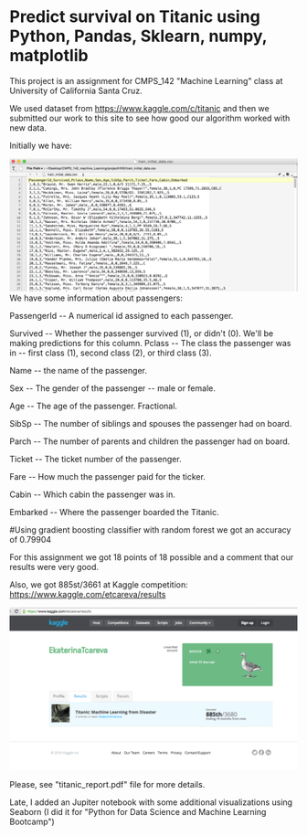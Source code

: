 # Predict survival on Titanic using Python, Pandas, Sklearn, numpy, matplotlib

This project is an assignment for CMPS_142 "Machine Learning" class at University of California Santa Cruz.

We used dataset from https://www.kaggle.com/c/titanic and then we submitted our work to this site to see how good our algorithm worked with new data.

Initially we have:

![Mockup for feature A](https://github.com/Katy-katy/titanic_machine_learing_python_pandas_sklearn/blob/master/initial_data.png)
We have some information about passengers:

PassengerId -- A numerical id assigned to each passenger.

Survived -- Whether the passenger survived (1), or didn't (0).
We'll be making predictions for this column.
Pclass -- The class the passenger was in -- first class (1), second class (2), or third class (3).

Name -- the name of the passenger.

Sex -- The gender of the passenger -- male or female.

Age -- The age of the passenger. Fractional.

SibSp -- The number of siblings and spouses the passenger had on board.

Parch -- The number of parents and children the passenger had on board.

Ticket -- The ticket number of the passenger.

Fare -- How much the passenger paid for the ticker.

Cabin -- Which cabin the passenger was in.

Embarked -- Where the passenger boarded the Titanic.


#Using gradient boosting classifier with random forest we got an accuracy of 0.79904

For this assignment we got 18 points of 18 possible and a comment that our results were very good.

Also, we got 885st/3661 at Kaggle competition:
https://www.kaggle.com/etcareva/results

![Mockup for feature A](https://github.com/Katy-katy/titanic_machine_learing_python_pandas_sklearn/blob/master/ScreenShot_result.png)

Please, see "titanic_report.pdf" file for more details.

Late, I added an Jupiter notebook with some additional visualizations using Seaborn (I did it for "Python for Data Science and Machine Learning Bootcamp")
